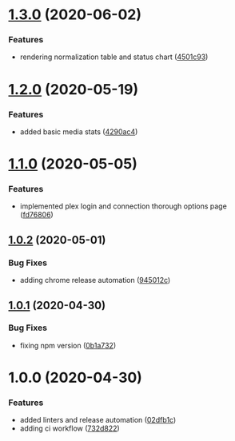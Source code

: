 # [1.3.0](https://github.com/nass600/tivan/compare/1.2.0...1.3.0) (2020-06-02)


### Features

* rendering normalization table and status chart ([4501c93](https://github.com/nass600/tivan/commit/4501c935e295829387f0efb84153b1ab5cfb03fa))

# [1.2.0](https://github.com/nass600/tivan/compare/1.1.0...1.2.0) (2020-05-19)

### Features

-   added basic media stats ([4290ac4](https://github.com/nass600/tivan/commit/4290ac42225d0ee380e854283224a4d734792383))

# [1.1.0](https://github.com/nass600/tivan/compare/1.0.2...1.1.0) (2020-05-05)

### Features

-   implemented plex login and connection thorough options page ([fd76806](https://github.com/nass600/tivan/commit/fd768062e94e283d6662d2ee01af54730dc45d5d))

## [1.0.2](https://github.com/nass600/tivan/compare/1.0.1...1.0.2) (2020-05-01)

### Bug Fixes

-   adding chrome release automation ([945012c](https://github.com/nass600/tivan/commit/945012c938af7cd302e13ed682842d77d6b0aa40))

## [1.0.1](https://github.com/nass600/tivan/compare/1.0.0...1.0.1) (2020-04-30)

### Bug Fixes

-   fixing npm version ([0b1a732](https://github.com/nass600/tivan/commit/0b1a7327411312154644cc9e40ad151732269c6e))

# 1.0.0 (2020-04-30)

### Features

-   added linters and release automation ([02dfb1c](https://github.com/nass600/tivan/commit/02dfb1c9b9fd13accff7e50b9138c99c150cd660))
-   adding ci workflow ([732d822](https://github.com/nass600/tivan/commit/732d822655149a101348f90410d83e19e6889a5f))
